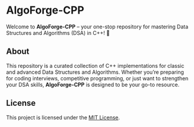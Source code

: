 # AlgoForge-CPP

Welcome to **AlgoForge-CPP** – your one-stop repository for mastering Data Structures and Algorithms (DSA) in C++! 🚀

## About

This repository is a curated collection of C++ implementations for classic and advanced Data Structures and Algorithms. Whether you’re preparing for coding interviews, competitive programming, or just want to strengthen your DSA skills, **AlgoForge-CPP** is designed to be your go-to resource.

## License

This project is licensed under the [MIT License](LICENSE).
